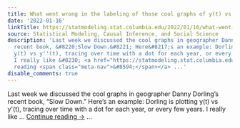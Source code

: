 ```yaml
---
title: What went wrong in the labeling of those cool graphs of y(t) vs. y'(t)?
date: '2022-01-16'
linkTitle: https://statmodeling.stat.columbia.edu/2022/01/16/what-went-wrong-in-the-labeling-of-those-cool-graphs-of-yt-vs-yt/
source: Statistical Modeling, Causal Inference, and Social Science
description: 'Last week we discussed the cool graphs in geographer Danny Dorling&#8217;s
  recent book, &#8220;Slow Down.&#8221; Here&#8217;s an example: Dorling is plotting
  y(t) vs y''(t), tracing over time with a dot for each year, or every few years.
  I really like &#8230; <a href="https://statmodeling.stat.columbia.edu/2022/01/16/what-went-wrong-in-the-labeling-of-those-cool-graphs-of-yt-vs-yt/">Continue
  reading <span class="meta-nav">&#8594;</span></a> ...'
disable_comments: true
---
```

Last week we discussed the cool graphs in geographer Danny Dorling&#8217;s recent book, &#8220;Slow Down.&#8221; Here&#8217;s an example: Dorling is plotting y(t) vs y'(t), tracing over time with a dot for each year, or every few years. I really like &#8230; <a href="https://statmodeling.stat.columbia.edu/2022/01/16/what-went-wrong-in-the-labeling-of-those-cool-graphs-of-yt-vs-yt/">Continue reading <span class="meta-nav">&#8594;</span></a> ...